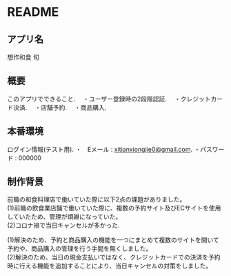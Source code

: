 # README

## アプリ名
想作和食 旬

## 概要
このアプリでできること. 
　・ユーザー登録時の2段階認証. 
　・クレジットカード決済. 
　・店舗予約. 
　・商品購入. 
 
## 本番環境

ログイン情報(テスト用). 
  ・　Eメール : xitianxiongjie0@gmail.com. 
  ・パスワード : 000000
  
## 制作背景
前職の和食料理店で働いていた際に以下2点の課題がありました。  
 (1)前職の飲食業店舗で働いていた際に、複数の予約サイト及びECサイトを使用していたため、管理が煩雑になっていた。  
 (2)コロナ禍で当日キャンセルが多かった. 

(1)解決のため、予約と商品購入の機能を一つにまとめて複数のサイトを開いて予約や、商品購入の管理を行う手間を無くしました。  
(2)解決のため、当日の現金支払いではなく、クレジットカードでの決済を予約時に行える機能を追加することにより、当日キャンセルの対策をしました。

